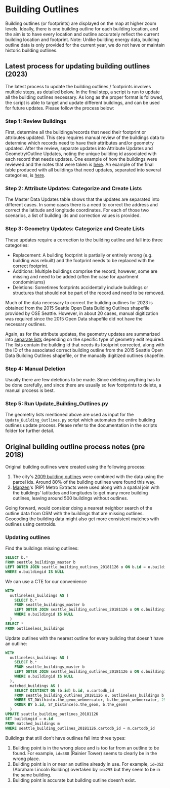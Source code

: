 # Building Outlines

Building outlines (or footprints) are displayed on the map at higher zoom levels. Ideally, there is one building outline for each building location, and the aim is to have every location and outline accurately reflect the current building location and footprint. Note: Unlike building energy data, building outline data is only provided for the current year, we do not have or maintain historic building outlines. 

## Latest process for updating building outlines (2023)

The latest process to update the building outlines / footprints involves multiple steps, as detailed below.  In the final step, a script is run to update all the building outlines necessary.  As long as the proper format is followed, the script is able to target and update different buildings, and can be used for future updates.  Please follow the process below:   

### Step 1: Review Buildings
First, determine all the buildings/records that need their footprint or attributes updated.  This step requires manual review of the buildings data to determine which records need to have their attributes and/or geometry updated.  After the review, separate updates into Attribute Updates and Geometry/Outline Updates, noting the unique building id associated with each record that needs updates.  One example of how the buildings were reviewed and the notes that were taken is [here](https://docs.google.com/spreadsheets/d/1Uu3OiZqaJau9jNAGF7zjal-XunqhKVkR/edit#gid=500738303).  An example of the final table produced with all buildings that need updates, separated into several categories, is [here](https://docs.google.com/spreadsheets/d/1S3ftokz4nCtDrrEmpBPLNyr5fnd0YlbnjasbCqZTiHI/edit#gid=0).

### Step 2: Attribute Updates: Categorize and Create Lists
The Master Data Updates table shows that the updates are separated into different cases. In some cases there is a need to correct the address and correct the latitude and longitude coordinates. For each of those two scenarios, a list of building ids and correction values is provided. 

### Step 3: Geometry Updates: Categorize and Create Lists
These updates require a correction to the building outline and fall into three categories:
- Replacement: A building footprint is partially or entirely wrong (e.g. building was rebuilt) and the footprint needs to be replaced with the correct footprint.
- Additions: Multiple buildings comprise the record, however, some are missing and need to be added (often the case for apartment condominiums)
- Deletions: Sometimes footprints accidentally include buildings or structures that should not be part of the record and need to be removed.

Much of the data necessary to correct the building outlines for 2023 is obtained from the 2015 Seattle Open Data Building Outlines shapefile provided by OSE Seattle. However, in about 20 cases, manual digitization was required since the 2015 Open Data shapefile did not have the necessary outlines.  

Again, as for the attribute updates, the geometry updates are summarized into [separate lists](https://docs.google.com/spreadsheets/d/1S3ftokz4nCtDrrEmpBPLNyr5fnd0YlbnjasbCqZTiHI/edit#gid=0) depending on the specific type of geometry edit required.  The lists contain the building id that needs its footprint corrected, along with the ID of the associated correct building outline from the 2015 Seattle Open Data Building Outlines shapefile, or the manually digitized outlines shapefile.  

### Step 4: Manual Deletion
Usually there are few deletions to be made.  Since deleting anything has to be done carefully, and since there are usually so few footprints to delete, a manual process is best.  

### Step 5: Run Update_Building_Outlines.py
The geometry lists mentioned above are used as input for the `Update_Building_Outlines.py` script which automates the entire building outlines update process.  Please refer to the documentation in the scripts folder for further detail.


## Original building outline process notes (pre 2018)

Original building outlines were created using the following process:

 1. The city's [2009 building outlines](https://data.seattle.gov/dataset/2009-Building-Outlines/y7u8-vad7) were combined with the data using the parcel ids. Around 80% of the building outlines were found this way.
 1. [Mapzen](https://mapzen.com/)'s (RIP) Metro Extracts were used along with a spatial join with the buildings' latitudes and longitudes to get many more building outlines, leaving around 500 buildings without outlines.

Going forward, would consider doing a nearest neighbor search of the outline data from OSM with the buildings that are missing outlines. Geocoding the building data might also get more consistent matches with outlines using centroids.

### Updating outlines

Find the buildings missing outlines:

```sql
SELECT b.*
FROM seattle_buildings_master b
LEFT OUTER JOIN seattle_building_outlines_20181126 o ON b.id = o.buildingid
WHERE o.buildingid IS NULL
```

We can use a CTE for our convenience

```sql
WITH
  outlineless_buildings AS (
  	SELECT b.*
    FROM seattle_buildings_master b
    LEFT OUTER JOIN seattle_building_outlines_20181126 o ON o.buildingid = b.id
    WHERE o.buildingid IS NULL
  )
SELECT *
FROM outlineless_buildings
```

Update outlines with the nearest outline for every building that doesn't have an outline:

```sql
WITH
  outlineless_buildings AS (
  	SELECT b.*
    FROM seattle_buildings_master b
    LEFT OUTER JOIN seattle_building_outlines_20181126 o ON o.buildingid = b.id
    WHERE o.buildingid IS NULL
  ),
  matched_buildings AS (
    SELECT DISTINCT ON (b.id) b.id, o.cartodb_id
    FROM seattle_building_outlines_20181126 o, outlineless_buildings b
    WHERE ST_DWithin(o.the_geom_webmercator, b.the_geom_webmercator, 25) AND o.buildingid IS NULL
    ORDER BY b.id, ST_Distance(o.the_geom, b.the_geom)
  )
UPDATE seattle_building_outlines_20181126
SET buildingid = m.id
FROM matched_buildings m
WHERE seattle_building_outlines_20181126.cartodb_id = m.cartodb_id
```

Buildings that still don't have outlines fall into three types:

 1. Building point is in the wrong place and is too far from an outline to be found. For example, `id=388` (Rainier Tower) seems to clearly be in the wrong place.
 2. Building point is in or near an outline already in use. For example, `id=352` (Abraham Lincoln Building) overtaken by `id=295` but they seem to be in the same building.
 3. Building point is accurate but building outline doesn't exist.
